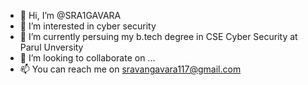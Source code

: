 - 👋 Hi, I’m @SRA1GAVARA
- 👀 I’m interested in cyber security
- 🌱 I’m currently persuing my b.tech degree in CSE Cyber Security at Parul Unversity
- 💞️ I’m looking to collaborate on ...
- 📫 You can reach me on sravangavara117@gmail.com

<!---
SRA1GAVARA/SRA1GAVARA is a ✨ special ✨ repository because its `README.md` (this file) appears on your GitHub profile.
You can click the Preview link to take a look at your changes.
--->
